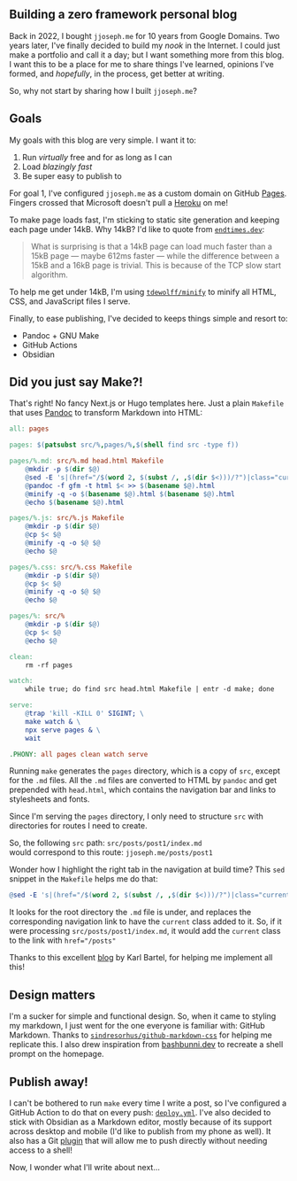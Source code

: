 ## Building a zero framework personal blog

Back in 2022, I bought `jjoseph.me` for 10 years from Google Domains. Two years later, I've finally decided to build my _nook_ in the Internet. I could just make a portfolio and call it a day; but I want something more from this blog. I want this to be a place for me to share things I've learned, opinions I've formed, and _hopefully_, in the process, get better at writing.

So, why not start by sharing how I built `jjoseph.me`?

## Goals

My goals with this blog are very simple. I want it to:
1. Run _virtually_ free and for as long as I can
2. Load _blazingly fast_
3. Be super easy to publish to

For goal 1, I've configured `jjoseph.me` as a custom domain on GitHub [Pages](https://github.com/tackyunicorn/tackyunicorn.github.io). Fingers crossed that Microsoft doesn't pull a [Heroku](https://help.heroku.com/RSBRUH58/removal-of-heroku-free-product-plans-faq) on me! 

To make page loads fast, I'm sticking to static site generation and keeping each page under 14kB. Why 14kB? I'd like to quote from [`endtimes.dev`](https://endtimes.dev/why-your-website-should-be-under-14kb-in-size/):

> What is surprising is that a 14kB page can load much faster than a 15kB page — maybe 612ms faster — while the difference between a 15kB and a 16kB page is trivial. This is because of the TCP slow start algorithm.

To help me get under 14kB, I'm using [`tdewolff/minify`](https://github.com/tdewolff/minify) to minify all HTML, CSS, and JavaScript files I serve.

Finally, to ease publishing, I've decided to keeps things simple and resort to:
- Pandoc + GNU Make
- GitHub Actions
- Obsidian

## Did you just say Make?!

That's right! No fancy Next.js or Hugo templates here. Just a plain `Makefile` that uses [Pandoc](https://pandoc.org/) to transform Markdown into HTML:

```Makefile
all: pages

pages: $(patsubst src/%,pages/%,$(shell find src -type f))

pages/%.md: src/%.md head.html Makefile
	@mkdir -p $(dir $@)
	@sed -E 's|(href="/$(word 2, $(subst /, ,$(dir $<)))/?")|class="current" \1|' head.html > $(basename $@).html
	@pandoc -f gfm -t html $< >> $(basename $@).html
	@minify -q -o $(basename $@).html $(basename $@).html
	@echo $(basename $@).html

pages/%.js: src/%.js Makefile
	@mkdir -p $(dir $@)
	@cp $< $@
	@minify -q -o $@ $@
	@echo $@

pages/%.css: src/%.css Makefile
	@mkdir -p $(dir $@)
	@cp $< $@
	@minify -q -o $@ $@
	@echo $@

pages/%: src/%
	@mkdir -p $(dir $@)
	@cp $< $@
	@echo $@

clean:
	rm -rf pages

watch:
	while true; do find src head.html Makefile | entr -d make; done

serve:
	@trap 'kill -KILL 0' SIGINT; \
	make watch & \
	npx serve pages & \
	wait

.PHONY: all pages clean watch serve
```

Running `make` generates the `pages` directory, which is a copy of `src`, except for the `.md` files. All the `.md` files are converted to HTML by `pandoc` and get prepended with `head.html`, which contains the navigation bar and links to stylesheets and fonts.

Since I'm serving the `pages` directory, I only need to structure `src` with directories for routes I need to create.

So, the following `src` path: `src/posts/post1/index.md`  
would correspond to this route: `jjoseph.me/posts/post1`

Wonder how I highlight the right tab in the navigation at build time? This `sed` snippet in the `Makefile` helps me do that:

```Makefile
@sed -E 's|(href="/$(word 2, $(subst /, ,$(dir $<)))/?")|class="current" \1|' head.html
```

It looks for the root directory the `.md` file is under, and replaces the corresponding navigation link to have the `current` class added to it. So, if it were processing `src/posts/post1/index.md`, it would add the `current` class to the link with `href="/posts"`

Thanks to this excellent [blog](https://www.karl.berlin/static-site.html) by Karl Bartel, for helping me implement all this!

## Design matters

I'm a sucker for simple and functional design. So, when it came to styling my markdown, I just went for the one everyone is familiar with: GitHub Markdown. Thanks to [`sindresorhus/github-markdown-css`](https://github.com/sindresorhus/github-markdown-css) for helping me replicate this. I also drew inspiration from [bashbunni.dev](https://www.bashbunni.dev/) to recreate a shell prompt on the homepage.

## Publish away!

I can't be bothered to run `make` every time I write a post, so I've configured a GitHub Action to do that on every push: [`deploy.yml`](https://github.com/tackyunicorn/tackyunicorn.github.io/blob/main/.github/workflows/deploy.yml). I've also decided to stick with Obsidian as a Markdown editor, mostly because of its support across desktop and mobile (I'd like to publish from my phone as well). It also has a Git [plugin](https://github.com/Vinzent03/obsidian-git) that will allow me to push directly without needing access to a shell! 

Now, I wonder what I'll write about next...